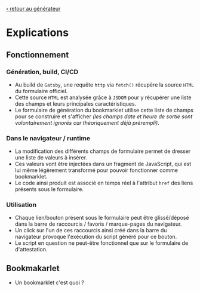 [‹ retour au générateur](/)

# Explications

## Fonctionnement

### Génération, build, CI/CD

- Au build de `Gatsby`, une requête `http` via `fetch()` récupère la source
  `HTML` du formulaire officiel.
- Cette source `HTML` est analysée grâce à `JSDOM` pour y récupérer une liste
  des champs et leurs principales caractéristiques.
- Le formulaire de génération du bookmarklet utilise cette liste de champs pour
  se construire et s'afficher *(les champs date et heure de sortie sont
  volontairement ignorés car théoriquement déjà prérempli)*.

### Dans le navigateur / runtime

- La modification des différents champs de formulaire permet de dresser une
  liste de valeurs à insérer.
- Ces valeurs vont être injectées dans un fragment de JavaScript, qui est lui
  même légèrement transformé pour pouvoir fonctionner comme bookmarklet.
- Le code ainsi produit est associé en temps réel à l'attribut `href` des liens
  présents sous le formulaire.

### Utilisation

- Chaque lien/bouton présent sous le formulaire peut être glissé/déposé dans la
  barre de raccourcis / favoris / marque-pages du navigateur.
- Un click sur l'un de ces raccourcis ainsi créé dans la barre du navigateur
  provoque l'exécution du script généré pour ce bouton.
- Le script en question ne peut-être fonctionnel que sur le formulaire de
  d'attestation.

## Bookmakarlet

- Un bookmarklet c'est quoi ?

<!-- TODO -->
